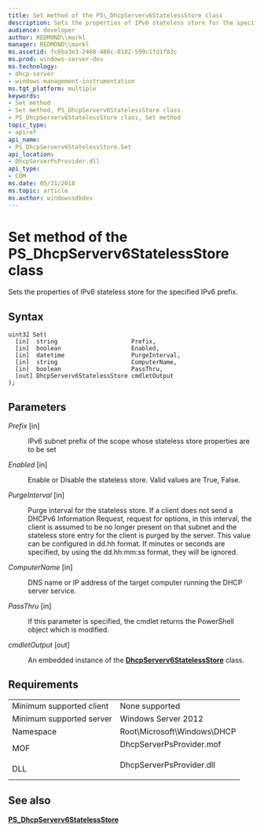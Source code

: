 ```yaml
---
title: Set method of the PS\_DhcpServerv6StatelessStore class
description: Sets the properties of IPv6 stateless store for the specified IPv6 prefix.
audience: developer
author: REDMOND\\markl
manager: REDMOND\\markl
ms.assetid: fc6ba3e3-2468-488c-8182-599c1fd1f83c
ms.prod: windows-server-dev
ms.technology:
- dhcp-server
- windows-management-instrumentation
ms.tgt_platform: multiple
keywords:
- Set method
- Set method, PS_DhcpServerv6StatelessStore class
- PS_DhcpServerv6StatelessStore class, Set method
topic_type:
- apiref
api_name:
- PS_DhcpServerv6StatelessStore.Set
api_location:
- DhcpServerPsProvider.dll
api_type:
- COM
ms.date: 05/31/2018
ms.topic: article
ms.author: windowssdkdev
---
```


# Set method of the PS\_DhcpServerv6StatelessStore class

Sets the properties of IPv6 stateless store for the specified IPv6 prefix.

## Syntax


```mof
uint32 Set(
  [in]  string                     Prefix,
  [in]  boolean                    Enabled,
  [in]  datetime                   PurgeInterval,
  [in]  string                     ComputerName,
  [in]  boolean                    PassThru,
  [out] DhcpServerv6StatelessStore cmdletOutput
);
```



## Parameters

<dl> <dt>

*Prefix* \[in\]
</dt> <dd>

IPv6 subnet prefix of the scope whose stateless store properties are to be set

</dd> <dt>

*Enabled* \[in\]
</dt> <dd>

Enable or Disable the stateless store. Valid values are True, False.

</dd> <dt>

*PurgeInterval* \[in\]
</dt> <dd>

Purge interval for the stateless store. If a client does not send a DHCPv6 Information Request, request for options, in this interval, the client is assumed to be no longer present on that subnet and the stateless store entry for the client is purged by the server. This value can be configured in dd.hh format. If minutes or seconds are specified, by using the dd.hh:mm:ss format, they will be ignored.

</dd> <dt>

*ComputerName* \[in\]
</dt> <dd>

DNS name or IP address of the target computer running the DHCP server service.

</dd> <dt>

*PassThru* \[in\]
</dt> <dd>

If this parameter is specified, the cmdlet returns the PowerShell object which is modified.

</dd> <dt>

*cmdletOutput* \[out\]
</dt> <dd>

An embedded instance of the [**DhcpServerv6StatelessStore**](dhcpserverv6statelessstore.md) class.

</dd> </dl>

## Requirements



|                                     |                                                                                                     |
|-------------------------------------|-----------------------------------------------------------------------------------------------------|
| Minimum supported client<br/> | None supported<br/>                                                                           |
| Minimum supported server<br/> | Windows Server 2012<br/>                                                                      |
| Namespace<br/>                | Root\\Microsoft\\Windows\\DHCP<br/>                                                           |
| MOF<br/>                      | <dl> <dt>DhcpServerPsProvider.mof</dt> </dl> |
| DLL<br/>                      | <dl> <dt>DhcpServerPsProvider.dll</dt> </dl> |



## See also

<dl> <dt>

[**PS\_DhcpServerv6StatelessStore**](ps-dhcpserverv6statelessstore.md)
</dt> </dl>

 

 





